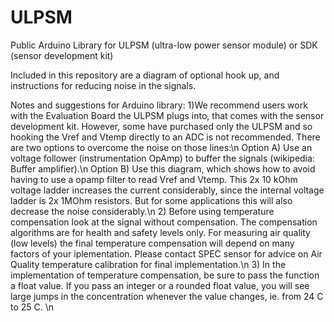 # ULPSM
Public Arduino Library for ULPSM (ultra-low power sensor module) or SDK (sensor development kit)

Included in this repository are a diagram of optional hook up, and instructions for reducing noise in the signals.

Notes and suggestions for Arduino library:
1)We recommend users work with the Evaluation Board the ULPSM plugs into, that comes with the sensor development kit.
However, some have purchased only the ULPSM and so hooking the Vref and Vtemp directly to an ADC is not recommended. There are two options to overcome the noise on those lines:\n
Option A) Use an voltage follower (instrumentation OpAmp) to buffer the signals  (wikipedia: Buffer amplifier).\n
Option B) Use this diagram, which shows how to avoid having to use a opamp filter to read Vref and Vtemp. This 2x 10 kOhm voltage ladder increases the current considerably, since the internal voltage ladder is 2x 1MOhm resistors. But for some applications this will also decrease the noise considerably.\n
2) Before using temperature compensation look at the signal without compensation. The compensation algorithms are for health and safety levels only. For measuring air quality (low levels) the final temperature compensation will depend on many factors of your iplementation. Please contact SPEC sensor for advice on Air Quality temperature calibration for final implementation.\n
3) In the implementation of temperature compensation, be sure to pass the function a float value. If you pass an integer or a rounded float value, you will see large jumps in the concentration whenever the value changes, ie. from 24 C to 25 C. \n
